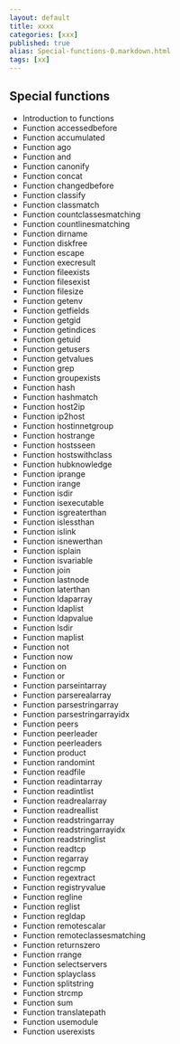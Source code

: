 ```yaml
---
layout: default
title: xxxx
categories: [xxx]
published: true
alias: Special-functions-0.markdown.html
tags: [xx]
---
```


Special functions
-----------------

-   Introduction to functions
-   Function accessedbefore
-   Function accumulated
-   Function ago
-   Function and
-   Function canonify
-   Function concat
-   Function changedbefore
-   Function classify
-   Function classmatch
-   Function countclassesmatching
-   Function countlinesmatching
-   Function dirname
-   Function diskfree
-   Function escape
-   Function execresult
-   Function fileexists
-   Function filesexist
-   Function filesize
-   Function getenv
-   Function getfields
-   Function getgid
-   Function getindices
-   Function getuid
-   Function getusers
-   Function getvalues
-   Function grep
-   Function groupexists
-   Function hash
-   Function hashmatch
-   Function host2ip
-   Function ip2host
-   Function hostinnetgroup
-   Function hostrange
-   Function hostsseen
-   Function hostswithclass
-   Function hubknowledge
-   Function iprange
-   Function irange
-   Function isdir
-   Function isexecutable
-   Function isgreaterthan
-   Function islessthan
-   Function islink
-   Function isnewerthan
-   Function isplain
-   Function isvariable
-   Function join
-   Function lastnode
-   Function laterthan
-   Function ldaparray
-   Function ldaplist
-   Function ldapvalue
-   Function lsdir
-   Function maplist
-   Function not
-   Function now
-   Function on
-   Function or
-   Function parseintarray
-   Function parserealarray
-   Function parsestringarray
-   Function parsestringarrayidx
-   Function peers
-   Function peerleader
-   Function peerleaders
-   Function product
-   Function randomint
-   Function readfile
-   Function readintarray
-   Function readintlist
-   Function readrealarray
-   Function readreallist
-   Function readstringarray
-   Function readstringarrayidx
-   Function readstringlist
-   Function readtcp
-   Function regarray
-   Function regcmp
-   Function regextract
-   Function registryvalue
-   Function regline
-   Function reglist
-   Function regldap
-   Function remotescalar
-   Function remoteclassesmatching
-   Function returnszero
-   Function rrange
-   Function selectservers
-   Function splayclass
-   Function splitstring
-   Function strcmp
-   Function sum
-   Function translatepath
-   Function usemodule
-   Function userexists
